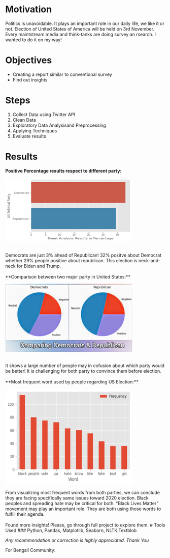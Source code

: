 # Motivation
Politics is unavoidable. It plays an important role in our daily life, we like it or not. Election of United States of America will be held on 3rd November. Every maintstream media and think-tanks are doing survey an rsearch. I wanted to do it on my way!

# Objectives
- Creating a report similar to conventional survey
- Find out insights

# Steps
1. Collect Data using Twitter API
2. Clean Data
3. Exploratory Data Analysisand Preprocessing
4. Applying Techniques
6. Evaluate results

# Results
**Positive Percentage results respect to different party:**
<p align="left">
    <img src='https://raw.githubusercontent.com/Shaon2221/Real-Time-Tweet-Analysis-on-US-Election-2020/master/results.png' height=200 width=400>
</p></br>
Democrats are just 3% ahead of Republican! 32% positve about Democrat whether 29% people positive about republican. This election is neck-and-neck for Biden and Trump. </br></br>
**Comparison between two major party in United States:**
<p align="left">
    <img src='https://raw.githubusercontent.com/Shaon2221/Real-Time-Tweet-Analysis-on-US-Election-2020/master/comparing.jpeg' width=400>
</p></br>
It shows a large number of people may in cofusion about which party would be better! It is challenging for both party to convince them before election. </br></br>
**Most frequent word used by people regarding US Election:**
<p align="left">
    <img src='https://raw.githubusercontent.com/Shaon2221/Real-Time-Tweet-Analysis-on-US-Election-2020/master/mst_frqnt_wrds.png' height=300 width=400>
</p>
From visualizing most frequent words from both parties, we can conclude they are facing specifically same issues toward 2020 election. Black peoples and spreading hate may be critical for both. "Black Lives Matter" movement may play an important role. They are both using those words to fulfill their agenda.</br></br>
Found more insights! Please, go through full project to explore them.
# Tools Used
### Python, Pandas, Matplotlib, Seaborn, NLTK,Textblob

_Any recommendation or correction is highly appreciated. Thank You_

For Bengali Community:
